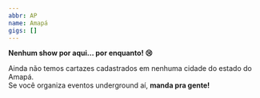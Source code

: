 ```yaml
---
abbr: AP
name: Amapá
gigs: []
---
```


<div class="no-gigs-message">

**Nenhum show por aqui… por enquanto! 😢**

Ainda não temos cartazes cadastrados em nenhuma cidade do estado do Amapá.  
Se você organiza eventos underground aí, **manda pra gente!**

</div>